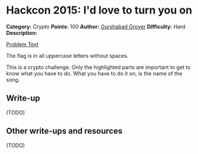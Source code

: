 # Hackcon 2015: I'd love to turn you on

**Category:** Crypto
**Points:** 100
**Author:** [Gurshabad Grover](https://github.com/mvachher)
**Difficulty:** Hard
**Description:** 

[Problem Text](problem.txt)

The flag is in all uppercase letters without spaces.

This is a crypto challenge. Only the highlighted parts are important to get to know what you have to do. What you have to do it on, is the name of the song.

## Write-up

(TODO)

## Other write-ups and resources

(TODO)
